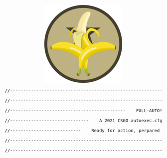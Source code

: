 <p align="center">
<img src="FULL-AUTO_csgo_autoexec.cfg_by_J-POP.png" width="250">
</p>
<pre>
//----------------------------------------------------------------------------------------------------------"<br />
//----------------------------------------------------------------------------------------------------------"<br />
//--------------------------------------------    FULL-AUTO!    --------------------------------------------"<br />
//------------------------------    A 2021 CSGO autoexec.cfg file by J-Pop    ------------------------------"<br />
//---------------------------    Ready for action, perpared for customisation    ---------------------------"<br />
//----------------------------------------------------------------------------------------------------------"<br />
//----------------------------------------------------------------------------------------------------------"<br />
</pre>
